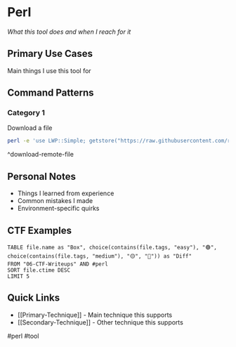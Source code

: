# Perl

_What this tool does and when I reach for it_

## Primary Use Cases

Main things I use this tool for

## Command Patterns

### Category 1

Download a file
```bash
perl -e 'use LWP::Simple; getstore("https://raw.githubusercontent.com/rebootuser/LinEnum/master/LinEnum.sh", "LinEnum.sh");'
```
^download-remote-file

## Personal Notes

- Things I learned from experience
- Common mistakes I made
- Environment-specific quirks

## CTF Examples

```dataview
TABLE file.name as "Box", choice(contains(file.tags, "easy"), "🟢", choice(contains(file.tags, "medium"), "🟡", "🔴")) as "Diff"
FROM "06-CTF-Writeups" AND #perl
SORT file.ctime DESC
LIMIT 5
```

## Quick Links

- [[Primary-Technique]] - Main technique this supports
- [[Secondary-Technique]] - Other technique this supports

#perl #tool